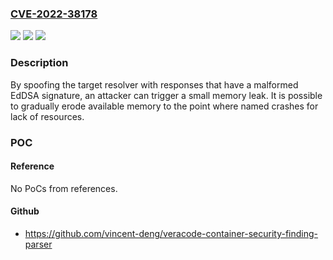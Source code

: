 ### [CVE-2022-38178](https://cve.mitre.org/cgi-bin/cvename.cgi?name=CVE-2022-38178)
![](https://img.shields.io/static/v1?label=Product&message=BIND9&color=blue)
![](https://img.shields.io/static/v1?label=Version&message=Open%20Source%20Branch%209.99.9.12%20through%20versions%20up%20to%20and%20including%209.9.13%20&color=brighgreen)
![](https://img.shields.io/static/v1?label=Vulnerability&message=In%20BIND%209.9.12%20-%3E%209.9.13%2C%209.10.7%20-%3E%209.10.8%2C%209.11.3%20-%3E%209.16.32%2C%209.18.0%20-%3E%209.18.6%2C%20versions%209.11.4-S1%20-%3E%209.11.37-S1%2C%209.16.8-S1%20-%3E%209.16.32-S1%20of%20the%20BIND%20Supported%20Preview%20Edition%2C%20and%20versions%209.19.0%20-%3E%209.19.4%20of%20the%20BIND%209.19%20development%20branch%2C%20the%20DNSSEC%20verification%20code%20for%20the%20EdDSA%20algorithm%20leaks%20memory%20when%20there%20is%20a%20signature%20length%20mismatch.&color=brighgreen)

### Description

By spoofing the target resolver with responses that have a malformed EdDSA signature, an attacker can trigger a small memory leak. It is possible to gradually erode available memory to the point where named crashes for lack of resources.

### POC

#### Reference
No PoCs from references.

#### Github
- https://github.com/vincent-deng/veracode-container-security-finding-parser

